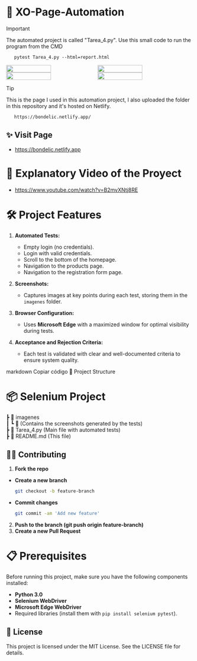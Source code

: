 # 🚀 XO-Page-Automation
> [!IMPORTANT]
The automated project is called "Tarea_4.py". Use this small code to run the program from the CMD
```text
   pytest Tarea_4.py --html=report.html
   ```

<div style="display: flex;">
  <img src="https://github.com/K3ury99/XO-Page-Automation/blob/main/imagenes/login_fallido.png" width="49%"></img> 
  <img src="https://github.com/K3ury99/XO-Page-Automation/blob/main/imagenes/login_con_credenciales_2.png" width="49%"></img>   
</div>
<div style="display: flex;">
  <img src="https://github.com/K3ury99/XO-Page-Automation/blob/main/imagenes/pagina_formulario.png" width="49%"></img> 
  <img src="https://github.com/K3ury99/XO-Page-Automation/blob/main/imagenes/inicio_scroll.png" width="49%"></img>   
</div>

> [!TIP]
This is the page I used in this automation project, I also uploaded the folder in this repository and it's hosted on Netlify.
```text
   https://bondelic.netlify.app/
   ```

## ✨ Visit Page
- https://bondelic.netlify.app

# 👾 Explanatory Video of the Proyect
   - https://www.youtube.com/watch?v=B2mvXNtj8RE


# 🛠️ **Project Features**
1. **Automated Tests:**
   - Empty login (no credentials).
   - Login with valid credentials.
   - Scroll to the bottom of the homepage.
   - Navigation to the products page.
   - Navigation to the registration form page.

2. **Screenshots:**
   - Captures images at key points during each test, storing them in the `imagenes` folder.

3. **Browser Configuration:**
   - Uses **Microsoft Edge** with a maximized window for optimal visibility during tests.

4. **Acceptance and Rejection Criteria:**
   - Each test is validated with clear and well-documented criteria to ensure system quality.

markdown
Copiar código
📂 Project Structure

# 📦 Selenium Project  
 ┣ 📂 imagenes  
 ┃ ┗ 📄 (Contains the screenshots generated by the tests)  
 ┣ 📄 Tarea_4.py  (Main file with automated tests)  
 ┣ 📄 README.md        (This file)  


## 🐱‍👤 Contributing
1. **Fork the repo**
- **Create a new branch**
   ```bash
   git checkout -b feature-branch
- **Commit changes**
   ```bash
  git commit -am 'Add new feature'
2. **Push to the branch (git push origin feature-branch)**
3. **Create a new Pull Request**

# 📋 **Prerequisites**
Before running this project, make sure you have the following components installed:
- **Python 3.0**
- **Selenium WebDriver**
- **Microsoft Edge WebDriver**
- Required libraries (install them with `pip install selenium pytest`).

## 📔 License
This project is licensed under the MIT License. See the LICENSE file for details.
